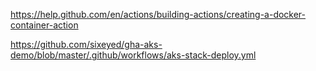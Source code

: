 https://help.github.com/en/actions/building-actions/creating-a-docker-container-action


https://github.com/sixeyed/gha-aks-demo/blob/master/.github/workflows/aks-stack-deploy.yml


